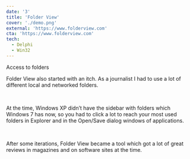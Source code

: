 ```yaml
---
date: '3'
title: 'Folder View'
cover: './demo.png'
external: 'https://www.folderview.com'
cta: 'https://www.folderview.com'
tech:
  - Delphi
  - Win32
---
```


Access to folders

Folder View also started with an itch. As a journalist I had to ​use a lot of different local and networked folders.

​

At the time, Windows XP didn’t have the sidebar with folders which Windows 7 has now, so you had to click a lot to reach your most used folders in Explorer and in the Open/Save dialog windows of applications.

​

After some iterations, Folder View became a tool which got a lot of great reviews in magazines and on software sites at the time.
